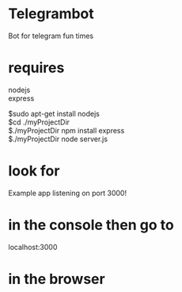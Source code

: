 # Telegrambot
Bot for telegram fun times

# requires
nodejs  
express  

$sudo apt-get install nodejs  
$cd ./myProjectDir    
$./myProjectDir npm install express    
$./myProjectDir node server.js    

# look for
Example app listening on port 3000!  
# in the console then go to
localhost:3000  
# in the browser
